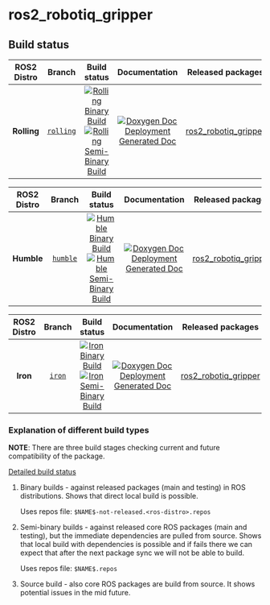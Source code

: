 

# ros2_robotiq_gripper

## Build status



ROS2 Distro | Branch | Build status | Documentation | Released packages
:---------: | :----: | :----------: | :-----------: | :---------------:
**Rolling** | [`rolling`](https://github.com/PickNikRobotics/ros2_robotiq_gripper/tree/rolling) | [![Rolling Binary Build](https://github.com/PickNikRobotics/ros2_robotiq_gripper/actions/workflows/rolling-binary-build-main.yml/badge.svg?branch=main)](https://github.com/PickNikRobotics/ros2_robotiq_gripper/actions/workflows/rolling-binary-build-main.yml?branch=main) <br /> [![Rolling Semi-Binary Build](https://github.com/PickNikRobotics/ros2_robotiq_gripper/actions/workflows/rolling-semi-binary-build-main.yml/badge.svg?branch=main)](https://github.com/PickNikRobotics/ros2_robotiq_gripper/actions/workflows/rolling-semi-binary-build-main.yml?branch=main) | [![Doxygen Doc Deployment](https://github.com/PickNikRobotics/ros2_robotiq_gripper/actions/workflows/doxygen-deploy.yml/badge.svg)](https://github.com/PickNikRobotics/ros2_robotiq_gripper/actions/workflows/doxygen-deploy.yml) <br /> [Generated Doc](https://PickNikRobotics.github.io/ros2_robotiq_gripper_Documentation/rolling/html/index.html) | [ros2_robotiq_gripper](https://index.ros.org/p/ros2_robotiq_gripper/#rolling)


ROS2 Distro | Branch | Build status | Documentation | Released packages
:---------: | :----: | :----------: | :-----------: | :---------------:
**Humble** | [`humble`](https://github.com/PickNikRobotics/ros2_robotiq_gripper/tree/humble) | [![Humble Binary Build](https://github.com/PickNikRobotics/ros2_robotiq_gripper/actions/workflows/humble-binary-build-main.yml/badge.svg?branch=main)](https://github.com/PickNikRobotics/ros2_robotiq_gripper/actions/workflows/humble-binary-build-main.yml?branch=main) <br /> [![Humble Semi-Binary Build](https://github.com/PickNikRobotics/ros2_robotiq_gripper/actions/workflows/humble-semi-binary-build-main.yml/badge.svg?branch=main)](https://github.com/PickNikRobotics/ros2_robotiq_gripper/actions/workflows/humble-semi-binary-build-main.yml?branch=main) | [![Doxygen Doc Deployment](https://github.com/PickNikRobotics/ros2_robotiq_gripper/actions/workflows/doxygen-deploy.yml/badge.svg)](https://github.com/PickNikRobotics/ros2_robotiq_gripper/actions/workflows/doxygen-deploy.yml) <br /> [Generated Doc](https://PickNikRobotics.github.io/ros2_robotiq_gripper_Documentation/humble/html/index.html) | [ros2_robotiq_gripper](https://index.ros.org/p/ros2_robotiq_gripper/#humble)


ROS2 Distro | Branch | Build status | Documentation | Released packages
:---------: | :----: | :----------: | :-----------: | :---------------:
**Iron** | [`iron`](https://github.com/PickNikRobotics/ros2_robotiq_gripper/tree/iron) | [![Iron Binary Build](https://github.com/PickNikRobotics/ros2_robotiq_gripper/actions/workflows/iron-binary-build-main.yml/badge.svg?branch=main)](https://github.com/PickNikRobotics/ros2_robotiq_gripper/actions/workflows/iron-binary-build-main.yml?branch=main) <br /> [![Iron Semi-Binary Build](https://github.com/PickNikRobotics/ros2_robotiq_gripper/actions/workflows/iron-semi-binary-build-main.yml/badge.svg?branch=main)](https://github.com/PickNikRobotics/ros2_robotiq_gripper/actions/workflows/iron-semi-binary-build-main.yml?branch=main) | [![Doxygen Doc Deployment](https://github.com/PickNikRobotics/ros2_robotiq_gripper/actions/workflows/doxygen-deploy.yml/badge.svg)](https://github.com/PickNikRobotics/ros2_robotiq_gripper/actions/workflows/doxygen-deploy.yml) <br /> [Generated Doc](https://PickNikRobotics.github.io/ros2_robotiq_gripper_Documentation/iron/html/index.html) | [ros2_robotiq_gripper](https://index.ros.org/p/ros2_robotiq_gripper/#iron)

### Explanation of different build types

**NOTE**: There are three build stages checking current and future compatibility of the package.

[Detailed build status](.github/workflows/README.md)

1. Binary builds - against released packages (main and testing) in ROS distributions. Shows that direct local build is possible.

   Uses repos file: `$NAME$-not-released.<ros-distro>.repos`

1. Semi-binary builds - against released core ROS packages (main and testing), but the immediate dependencies are pulled from source.
   Shows that local build with dependencies is possible and if fails there we can expect that after the next package sync we will not be able to build.

   Uses repos file: `$NAME$.repos`

1. Source build - also core ROS packages are build from source. It shows potential issues in the mid future.
